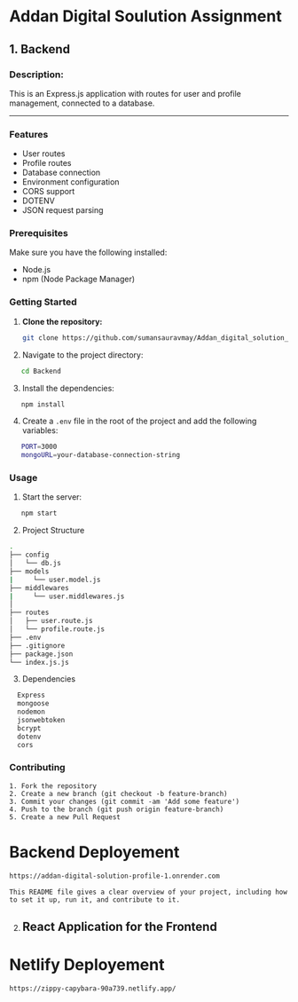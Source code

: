 
# Addan Digital Soulution Assignment

## 1. Backend

### Description:

This is an Express.js application with routes for user and profile management, connected to a database.

<hr/>

### Features

- User routes
- Profile routes
- Database connection
- Environment configuration
- CORS support
- DOTENV
- JSON request parsing

### Prerequisites

Make sure you have the following installed:

- Node.js
- npm (Node Package Manager)

### Getting Started

1. **Clone the repository:**

   ```bash
   git clone https://github.com/sumansauravmay/Addan_digital_solution_profile.git

   ```

2. Navigate to the project directory:

```bash
   cd Backend
```

3. Install the dependencies:

```bash
   npm install
```

4. Create a `.env` file in the root of the project and add the following variables:

```bash
   PORT=3000
   mongoURL=your-database-connection-string
```

### Usage

1. Start the server:
```bash
   npm start
```

2. Project Structure

```bash
.
├── config
│   └── db.js 
├── models
|     └── user.model.js 
├── middlewares
|     └── user.middlewares.js  
│                      
├── routes
│   ├── user.route.js  
│   └── profile.route.js 
├── .env              
├── .gitignore         
├── package.json       
└── index.js.js          
```
3. Dependencies

```bash
  Express
  mongoose
  nodemon
  jsonwebtoken
  bcrypt
  dotenv
  cors
```

### Contributing
```base
1. Fork the repository
2. Create a new branch (git checkout -b feature-branch)
3. Commit your changes (git commit -am 'Add some feature')
4. Push to the branch (git push origin feature-branch)
5. Create a new Pull Request
````


# Backend Deployement

```bash
https://addan-digital-solution-profile-1.onrender.com
```



````base
This README file gives a clear overview of your project, including how to set it up, run it, and contribute to it.
````



2. ## React Application for the Frontend

# Netlify Deployement

```bash
https://zippy-capybara-90a739.netlify.app/
```
